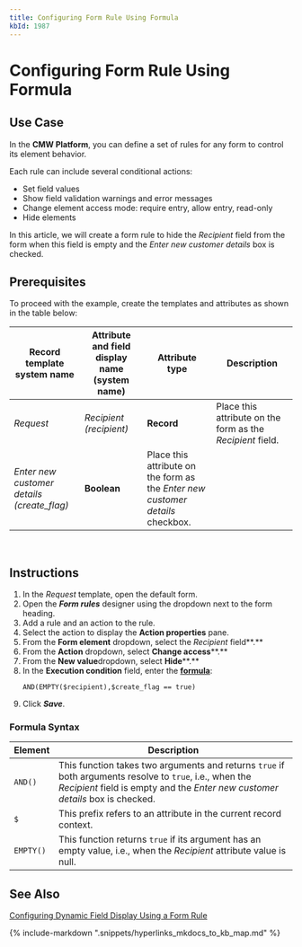 ```yaml
---
title: Configuring Form Rule Using Formula
kbId: 1987
---
```



# Configuring Form Rule Using Formula

## Use Case

In the **CMW Platform**, you can define a set of rules for any form to control its element behavior.

Each rule can include several conditional actions:

- Set field values
- Show field validation warnings and error messages
- Change element access mode: require entry, allow entry, read-only
- Hide elements

In this article, we will create a form rule to hide the *Recipient* field from the form when this field is empty and the *Enter new customer details* box is checked.

## Prerequisites

To proceed with the example, create the templates and attributes as shown in the table below:

| **Record template system name** | **Attribute and field display name (system name)** | **Attribute type** | **Description** |
| --- | --- | --- | --- |
| *Request* | *Recipient (recipient)* | **Record** | Place this attribute on the form as the *Recipient* field. |
| *Enter new customer details (create\_flag)* | **Boolean** | Place this attribute on the form as the *Enter new customer details* checkbox. |

 
## Instructions

1. In the *Request* template, open the default form.
2. Open the ***Form rules*** designer using the dropdown next to the form heading.
3. Add a rule and an action to the rule.
4. Select the action to display the **Action properties** pane.
5. From the **Form element** dropdown, select the *Recipient* field**.**
6. From the **Action** dropdown, select **Change access****.**
7. From the **New value**dropdown, select **Hide****.**
8. In the **Execution condition** field, enter the [**formula**](#mcetoc_1gtqijebq0):
   ```
   AND(EMPTY($recipient),$create_flag == true)
   ```
9. Click ***Save***.

### Formula Syntax

| Element | Description |
| --- | --- |
| `AND()` | This function takes two arguments and returns `true` if both arguments resolve to `true`, i.e., when the *Recipient* field is empty and the *Enter new customer details* box is checked. |
| `$` | This prefix refers to an attribute in the current record context. |
| `EMPTY()` | This function returns `true` if its argument has an empty value, i.e., when the *Recipient* attribute value is null. |

## See Also

[Configuring Dynamic Field Display Using a Form Rule](https://kb.comindware.ru/article.php?id=2070)

{% include-markdown ".snippets/hyperlinks_mkdocs_to_kb_map.md" %}
